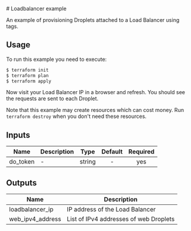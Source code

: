 # Loadbalancer example

An example of provisioning Droplets attached to a Load Balancer using tags.

## Usage

To run this example you need to execute:

```bash
$ terraform init
$ terraform plan
$ terraform apply
```

Now visit your Load Balancer IP in a browser and refresh. You should see the
requests are sent to each Droplet.

Note that this example may create resources which can cost money.
Run `terraform destroy` when you don't need these resources.

<!-- BEGINNING OF PRE-COMMIT-TERRAFORM DOCS HOOK -->
## Inputs

| Name | Description | Type | Default | Required |
|------|-------------|:----:|:-----:|:-----:|
| do\_token | - | string | - | yes |

## Outputs

| Name | Description |
|------|-------------|
| loadbalancer\_ip | IP address of the Load Balancer |
| web\_ipv4\_address | List of IPv4 addresses of web Droplets |

<!-- END OF PRE-COMMIT-TERRAFORM DOCS HOOK -->
